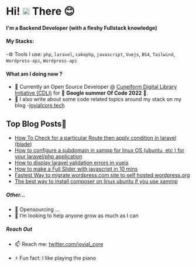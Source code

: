 
# Hi! <img src="https://media.giphy.com/media/hvRJCLFzcasrR4ia7z/giphy.gif" width="20px"> There :blush:


#### I'm a Backend Developer (with a fleshy Fullstack knowledge)

#### My Stacks:

-⚙️ Tools I use: `php`, `laravel`, `cakephp`, `javascript`, `Vuejs`, `BS4`, `Tailwind`, `Wordpress-api`, `Wordpress-api`

#### What am I doing now ? 
- 🔭 Currently an Open Source Developer @ [Cuneiform Digital Library Initiative (CDLI)](https://gitlab.com/cdli/framework) for 🔭 **Google summer Of Code 2022** 🔭. 
- 💬 I also write about some code related topics around my stack on my blog -[jovialcore.tech](https://jovialcore.tech)


## Top Blog Posts📩
<!-- BLOG-POST-LIST:START -->
- [How To Check for a particular Route then apply condition in laravel (blade)](https://jovialcore.tech/how-to-check-for-a-particular-route-then-apply-condition-in-laravel-blade/)
- [How to configure a subdomain in xampp for linux OS (ubuntu, etc ) for your laravel/php application](https://jovialcore.tech/how-to-configure-a-subdomain-in-xampp-for-linux-os-ubuntu-etc-for-your-laravel-php-application/)
- [How to display laravel validation errors in vuejs](https://jovialcore.tech/how-to-display-laravel-validation-errors-in-vuejs/)
- [How to make a Full Slider with javascript in 10 mins](https://jovialcore.tech/how-to-make-a-full-slider-with-javascript-in-10-mins/)
- [Fastest Way to migrate wordpress.com site to self hosted wordpress.org](https://jovialcore.tech/fastest-way-to-migrate-wordpress-com-site-to-self-hosted-wordpress-org/)
- [The best way to install composer on linux ubuntu if you use xammp](https://jovialcore.tech/the-best-way-to-install-composer-on-linux-ubuntu-if-you-use-xammp/)
<!-- BLOG-POST-LIST:END -->

##### Other...
- 👯 Opensourcing ...
- 🤔 I’m looking to help anyone grow as much as I can

##### Reach Out 
- 📫 Reach me: [twitter.com/jovial_core](https://twitter.com/jovialcore)


- ⚡ Fun fact: I like playing the piano





